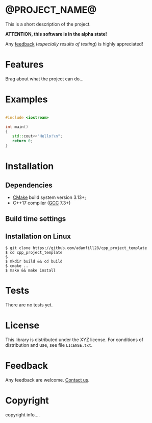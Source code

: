 @PROJECT_NAME@
====================================

This is a short description of the project.

**ATTENTION, this software is in the alpha state!**

Any [feedback][mail] (*especially results of testing*) is highly appreciated!

Features
========

Brag about what the project can do...



Examples
=======

```cpp

#include <iostream>

int main()
{
   std::cout<<"Hello!\n";
   return 0;
}
```

Installation 
==========================

Dependencies
------------

- [CMake] build system version 3.13+;
- C++17 compiler ([GCC] 7.3+)

Build time settings
-------------------


Installation on Linux
---------------------

    $ git clone https://github.com/adamfill28/cpp_project_template
    $ cd cpp_project_template
    $ 
    $ mkdir build && cd build
    $ cmake ..
    $ make && make install


Tests 
==========================

There are no tests yet.

License
=======

This library is distributed under the XYZ license. For conditions of distribution and use,
see file `LICENSE.txt`.

Feedback
========

Any feedback are welcome. [Contact us][mail].

Copyright
=========

copyright info....

[mail]: @EMAIL@

[CMake]: https://cmake.org/
[GCC]: https://gcc.gnu.org/